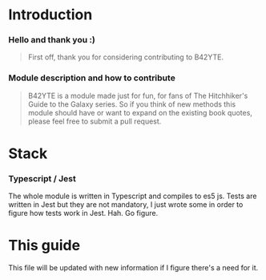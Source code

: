 
# Introduction

### Hello and thank you :)

>First off, thank you for considering contributing to B42YTE.


### Module description and how to contribute

>B42YTE is a module made just for fun, for fans of The Hitchhiker's Guide to the Galaxy series. So if you think of new methods this module should have or want to expand on the existing book quotes, please feel free to submit a pull request.

# Stack
### Typescript / Jest
The whole module is written in Typescript and compiles to es5 js. Tests are written in Jest but they are not mandatory, I just wrote some in order to figure how tests work in Jest. Hah. Go figure. 

# This guide
This file will be updated with new information if I figure there's a need for it.